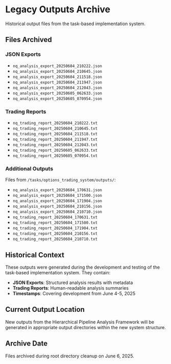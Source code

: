 # Legacy Outputs Archive

Historical output files from the task-based implementation system.

## Files Archived

### JSON Exports
- `nq_analysis_export_20250604_210222.json` 
- `nq_analysis_export_20250604_210645.json`
- `nq_analysis_export_20250604_211518.json`
- `nq_analysis_export_20250604_211947.json`
- `nq_analysis_export_20250604_212043.json`
- `nq_analysis_export_20250605_062633.json`
- `nq_analysis_export_20250605_070954.json`

### Trading Reports
- `nq_trading_report_20250604_210222.txt`
- `nq_trading_report_20250604_210645.txt`
- `nq_trading_report_20250604_211518.txt`
- `nq_trading_report_20250604_211947.txt`
- `nq_trading_report_20250604_212043.txt`
- `nq_trading_report_20250605_062633.txt`
- `nq_trading_report_20250605_070954.txt`

### Additional Outputs
Files from `/tasks/options_trading_system/outputs/`:
- `nq_analysis_export_20250604_170631.json`
- `nq_analysis_export_20250604_171500.json`
- `nq_analysis_export_20250604_171904.json`
- `nq_analysis_export_20250604_210156.json`
- `nq_analysis_export_20250604_210710.json`
- `nq_trading_report_20250604_170631.txt`
- `nq_trading_report_20250604_171500.txt`
- `nq_trading_report_20250604_171904.txt`
- `nq_trading_report_20250604_210156.txt`
- `nq_trading_report_20250604_210710.txt`

## Historical Context

These outputs were generated during the development and testing of the task-based implementation system. They contain:

- **JSON Exports**: Structured analysis results with metadata
- **Trading Reports**: Human-readable analysis summaries
- **Timestamps**: Covering development from June 4-5, 2025

## Current Output Location

New outputs from the Hierarchical Pipeline Analysis Framework will be generated in appropriate output directories within the new system structure.

## Archive Date

Files archived during root directory cleanup on June 6, 2025.